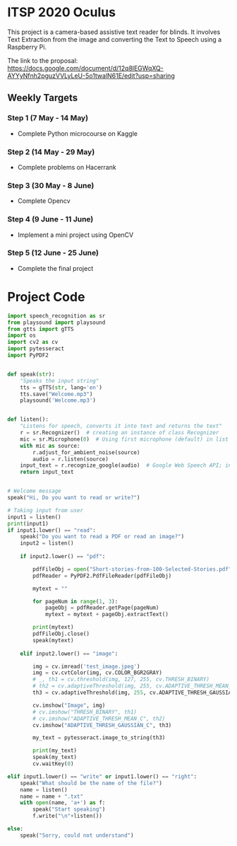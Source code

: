 # ITSP 2020 Oculus

This project is a camera-based assistive text reader for blinds. It involves Text Extraction from the image and converting the Text to Speech using a Raspberry Pi.

The link to the proposal: https://docs.google.com/document/d/12q8lEGWqXQ-AYYyNfnh2pguzVVLyLeU-5o1twalN61E/edit?usp=sharing
## Weekly Targets

### Step 1 (7 May - 14 May)

* Complete Python microcourse on Kaggle

### Step 2 (14 May - 29 May)

* Complete problems on Hacerrank

### Step 3 (30 May - 8 June)

* Complete Opencv

### Step 4 (9 June - 11 June)

* Implement a mini project using OpenCV

### Step 5 (12 June - 25 June)

* Complete the final project

# Project Code
```python
import speech_recognition as sr
from playsound import playsound
from gtts import gTTS
import os
import cv2 as cv
import pytesseract
import PyPDF2


def speak(str):
    "Speaks the input string"
    tts = gTTS(str, lang='en')
    tts.save("Welcome.mp3")
    playsound('Welcome.mp3')


def listen():
    "Listens for speech, converts it into text and returns the text"
    r = sr.Recognizer()  # creating an instance of class Recognizer
    mic = sr.Microphone(0)  # Using first microphone (default) in list of mics
    with mic as source:
        r.adjust_for_ambient_noise(source)
        audio = r.listen(source)
    input_text = r.recognize_google(audio)  # Google Web Speech API; input_text will store response of user
    return input_text


# Welcome message
speak("Hi, Do you want to read or write?")

# Taking input from user
input1 = listen()
print(input1)
if input1.lower() == "read":
    speak("Do you want to read a PDF or read an image?")
    input2 = listen()
    
    if input2.lower() == "pdf":

        pdfFileObj = open("Short-stories-from-100-Selected-Stories.pdf", "rb")
        pdfReader = PyPDF2.PdfFileReader(pdfFileObj)

        mytext = ""

        for pageNum in range(1, 3):
            pageObj = pdfReader.getPage(pageNum)
            mytext = mytext + pageObj.extractText()

        print(mytext)
        pdfFileObj.close()
        speak(mytext)
        
    elif input2.lower() == "image":

        img = cv.imread('test_image.jpeg')
        img = cv.cvtColor(img, cv.COLOR_BGR2GRAY)
        # _, th1 = cv.threshold(img, 127, 255, cv.THRESH_BINARY)
        # th2 = cv.adaptiveThreshold(img, 255, cv.ADAPTIVE_THRESH_MEAN_C, cv.THRESH_BINARY, 20, 10)
        th3 = cv.adaptiveThreshold(img, 255, cv.ADAPTIVE_THRESH_GAUSSIAN_C, cv.THRESH_BINARY, 31, 11)

        cv.imshow("Image", img)
        # cv.imshow("THRESH_BINARY", th1)
        # cv.imshow("ADAPTIVE_THRESH_MEAN_C", th2)
        cv.imshow("ADAPTIVE_THRESH_GAUSSIAN_C", th3)

        my_text = pytesseract.image_to_string(th3)

        print(my_text)
        speak(my_text)
        cv.waitKey(0)

elif input1.lower() == "write" or input1.lower() == "right":
    speak("What should be the name of the file?")
    name = listen()
    name = name + ".txt"
    with open(name, 'a+') as f:
        speak("Start speaking")
        f.write("\n"+listen())

else:
    speak("Sorry, could not understand")
```

